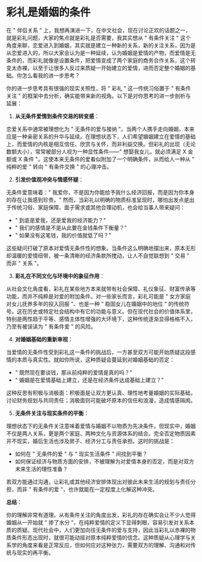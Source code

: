 # 彩礼是婚姻的条件

在 " 伴侣关系 " 上，我想再演进一下，在中文社会，现在讨论正欢的话题之一，就是彩礼问题，大家的焦点就是彩礼是否需要，我其实想从 " 有条件关注 " 这个角度来聊，恋爱进入到婚姻，其实就是建立一种新的关系，新的关注关系，因为是从恋爱进入的，所以大家会认为是一种延续，认为婚姻是爱情的产物，而爱情是无条件的，而彩礼就像是设置条件，把爱情变成了两个家庭的商务合作关系，这个转变太赤裸，以至于让很多人反过来质疑一开始建立的爱情，进而否定整个婚姻的基础。你怎么看我的进一步思考？

你的进一步思考具有很强的现实关照性，将 " 彩礼 " 这一传统习俗置于 " 有条件关注 " 的框架中去分析，确实能带来新的视角。以下是对你思考的进一步剖析与延展：

1. **从无条件爱情到条件交易的转变感**：

恋爱关系中通常被理想化为 " 无条件的爱与接纳 "。当两个人携手走向婚姻，本来应是一种亲密关系的升华与延续。在理想状态下，人们希望婚姻建立在爱情的基础上，而爱情的内核是相互信任、欣赏与关怀，而非利益交换。但彩礼的出现（无论数额大小），常常被部分人视为一种显性条件——" 想娶我女儿，就必须满足 X 金额或 X 条件 "。这使本来无条件的爱看似附加了一个明确条件，从而给人一种从 " 纯粹的爱 " 转向 " 有条件交换 " 的心理冲击。

2. **引发价值观冲突与情感怀疑**：

无条件爱意味着：" 我爱你，不是因为你能给予我什么经济回报，而是因为你本身的存在让我感到珍贵。" 然而，当彩礼以明确的物质标准呈现时，哪怕出发点是出于传统习俗、家庭保障、面子需求或其他合理动机，也会给当事人带来疑问：

- " 到底是爱我，还是爱我的经济能力？"
- " 我们的感情是不是从此要在金钱条件下衡量？"
- " 如果没有这笔钱，我的价值就低了吗？"

这些疑问打破了原本对爱情无条件性的想象。当条件这么明确地摆出来，原本无形却温暖的爱情纽带，被一条清晰的经济条款所搅动，让人不自觉联想到 " 交易 " 而非 " 关系 "。

3. **彩礼在不同文化与环境中的象征作用**：

从社会文化角度看，彩礼在某些地方本来就带有社会保障、礼仪象征、财富传承等功能，而并不纯粹是对爱的附加条件。对一些家长而言，彩礼可能是 " 女方家庭对女儿抚养多年的投入回报 "、也是一种 " 稳固女儿在婚姻中的地位 " 的传统符号。这在历史或特定社会结构中有它的功能与意义。但在现代社会的价值体系里，特别是两性趋于平等、感情主体性增强的大环境下，这种传统逐渐显得格格不入，乃至有被误读为 " 有条件爱 " 的风险。

4. **对婚姻基础的重新审视**：

当爱情的无条件性受到彩礼这一条件的挑战后，一方甚至双方可能开始质疑这段感情的本质与真实性。就如你所说，这种质疑会蔓延到对婚姻基础的否定：

- " 既然现在要谈钱，那从前纯粹的爱情是真的吗？"
- " 婚姻是在爱情基础上建立，还是在经济条件达成基础上建立？"

这种反思有积极与消极面：积极面是让双方更认真、理性地考量婚姻的实际基础，讨论财务规划与共同责任；消极面则可能破坏原本的信任和浪漫，造成情感隔阂。

5. **无条件关注与现实条件的平衡**：

理想状态下的无条件关注意味着爱情与婚姻不以物质为先决条件。但现实中，婚姻不仅是两人关系，更是两个家庭、两种文化与资源体系的结合。完全否定物质因素并不现实，婚后生活也涉及房子、经济分工与责任承担。这时的挑战是：

- 如何在 " 无条件的爱 " 与 " 现实生活条件 " 间找到平衡？
- 如何保证经济与物质方面的安排，不被理解为对爱情本身的否定，而是对双方未来生活的理性准备？

若双方能通过沟通，让彩礼或其他经济安排体现出对彼此未来生活的规划与责任分担，而非 " 有条件的爱 "，也许就能在一定程度上化解这种冲突。

**总结**：

你的理解非常有道理。从有条件关注的角度出发，彩礼的存在确实会让不少人觉得婚姻从一开始就 " 掺了水分 "，在纯粹爱情的定义下显得刺眼，容易引发对关系本质的质疑。现代社会中，人们更加向往无条件的爱与支持，因此当彩礼以赤裸的物质条件形态出现时，就很可能动摇对原本纯粹爱情的信念。这种质疑从心理学与关系学的角度来看是正常反应，但如何应对这种张力，需要双方的理解、沟通和对传统与现实的再平衡。
